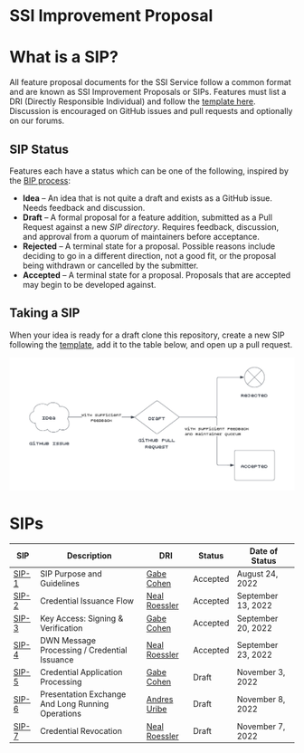 # SSI Improvement Proposal

# What is a SIP?

All feature proposal documents for the SSI Service follow a common format and are known as SSI Improvement Proposals or
SIPs. Features must list a DRI (Directly Responsible Individual) and follow the [template here](sips/sip_template.md).
Discussion is encouraged on GitHub issues and pull requests and optionally on our forums.

## SIP Status

Features each have a status which can be one of the following, inspired by
the [BIP process](https://github.com/bitcoin/bips/blob/master/bip-0002.mediawiki):

- **Idea** – An idea that is not quite a draft and exists as a GitHub issue. Needs feedback and discussion.
- **Draft** – A formal proposal for a feature addition, submitted as a Pull Request against a new *SIP directory*.
  Requires feedback, discussion, and approval from a quorum of maintainers before acceptance.
- **Rejected** – A terminal state for a proposal. Possible reasons include deciding to go in a different direction,
  not a good fit, or the proposal being withdrawn or cancelled by the submitter.
- **Accepted** – A terminal state for a proposal. Proposals that are accepted may begin to be developed against.

## Taking a SIP

When your idea is ready for a draft clone this repository, create a new SIP following
the [template](sips/sip_template.md), add it to the table below, and open up a pull request.

![sip_flow](sip_flow.png)

# SIPs

| SIP                          | Description                                       | DRI                                              | Status   | Date of Status     |
|------------------------------|---------------------------------------------------|--------------------------------------------------|----------|--------------------|
| [SIP-1](sips/sip1/README.md) | SIP Purpose and Guidelines                        | [Gabe Cohen](https://github.com/decentralgabe)   | Accepted | August 24, 2022    |
| [SIP-2](sips/sip2/README.md) | Credential Issuance Flow                          | [Neal Roessler](https://github.com/nitro-neal)   | Accepted | September 13, 2022 |
| [SIP-3](sips/sip3/README.md) | Key Access: Signing & Verification                | [Gabe Cohen](https://github.com/decentralgabe)   | Accepted | September 20, 2022 |
| [SIP-4](sips/sip4/README.md) | DWN Message Processing / Credential Issuance      | [Neal Roessler](https://github.com/nitro-neal)   | Accepted | September 23, 2022 |
| [SIP-5](sips/sip5/README.md) | Credential Application Processing                 | [Gabe Cohen](https://github.com/decentralgabe)   | Draft    | November 3, 2022   |
| [SIP-6](sips/sip6/README.md) | Presentation Exchange And Long Running Operations | [Andres Uribe](https://github.com/andresuribe87) | Draft    | November 8, 2022   |
| [SIP-7](sips/sip7/README.md) | Credential Revocation                             | [Neal Roessler](https://github.com/nitro-neal)   | Draft    | November 7, 2022   |
